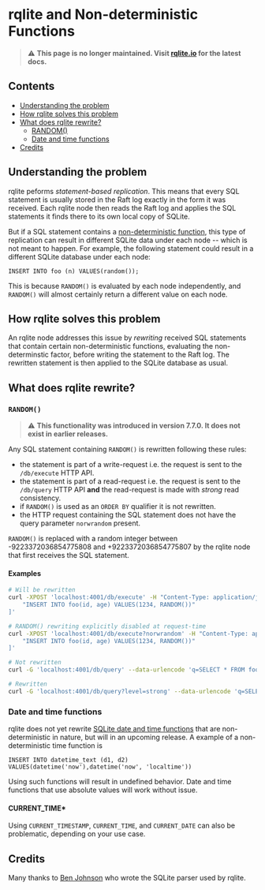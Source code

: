 # rqlite and Non-deterministic Functions
> :warning: **This page is no longer maintained. Visit [rqlite.io](https://www.rqlite.io) for the latest docs.**

## Contents
* [Understanding the problem](#understanding-the-problem)
* [How rqlite solves this problem](#how-rqlite-solves-this-problem)
* [What does rqlite rewrite?](#what-does-rqlite-rewrite)
  * [RANDOM()](#random)
  * [Date and time functions](#date-and-time-functions)
* [Credits](#credits)

## Understanding the problem
rqlite peforms _statement-based replication_. This means that every SQL statement is usually stored in the Raft log exactly in the form it was received. Each rqlite node then reads the Raft log and applies the SQL statements it finds there to its own local copy of SQLite.

But if a SQL statement contains a [non-deterministic function](https://www.sqlite.org/deterministic.html), this type of replication can result in different SQLite data under each node -- which is not meant to happen. For example, the following statement could result in a different SQLite database under each node:
```
INSERT INTO foo (n) VALUES(random());
```
This is because `RANDOM()` is evaluated by each node independently, and `RANDOM()` will almost certainly return a different value on each node.

## How rqlite solves this problem
An rqlite node addresses this issue by _rewriting_ received SQL statements that contain certain non-deterministic functions, evaluating the non-determinstic factor, before writing the statement to the Raft log. The rewritten statement is then applied to the SQLite database as usual.

## What does rqlite rewrite?

### `RANDOM()`
> :warning: **This functionality was introduced in version 7.7.0. It does not exist in earlier releases.**

Any SQL statement containing `RANDOM()` is rewritten following these rules:
- the statement is part of a write-request i.e. the request is sent to the `/db/execute` HTTP API.
- the statement is part of a read-request i.e. the request is sent to the `/db/query` HTTP API **and** the read-request is made with _strong_ read consistency.
- if `RANDOM()` is used as an `ORDER BY` qualifier it is not rewritten.
- the HTTP request containing the SQL statement does not have the query parameter `norwrandom` present.

`RANDOM()` is replaced with a random integer between -9223372036854775808 and +9223372036854775807 by the rqlite node that first receives the SQL statement.

#### Examples
```bash
# Will be rewritten
curl -XPOST 'localhost:4001/db/execute' -H "Content-Type: application/json" -d '[
    "INSERT INTO foo(id, age) VALUES(1234, RANDOM())"
]'

# RANDOM() rewriting explicitly disabled at request-time
curl -XPOST 'localhost:4001/db/execute?norwrandom' -H "Content-Type: application/json" -d '[
    "INSERT INTO foo(id, age) VALUES(1234, RANDOM())"
]' 

# Not rewritten
curl -G 'localhost:4001/db/query' --data-urlencode 'q=SELECT * FROM foo WHERE id = RANDOM()'

# Rewritten
curl -G 'localhost:4001/db/query?level=strong' --data-urlencode 'q=SELECT * FROM foo WHERE id = RANDOM()'
```

### Date and time functions
rqlite does not yet rewrite [SQLite date and time functions](https://www.sqlite.org/lang_datefunc.html) that are non-deterministic in nature, but will in an upcoming release. A example of a non-deterministic time function is

`INSERT INTO datetime_text (d1, d2) VALUES(datetime('now'),datetime('now', 'localtime'))`

Using such functions will result in undefined behavior. Date and time functions that use absolute values will work without issue.

#### CURRENT_TIME*
Using `CURRENT_TIMESTAMP`, `CURRENT_TIME`, and `CURRENT_DATE` can also be problematic, depending on your use case.

## Credits
Many thanks to [Ben Johnson](https://github.com/benbjohnson) who wrote the SQLite parser used by rqlite.
